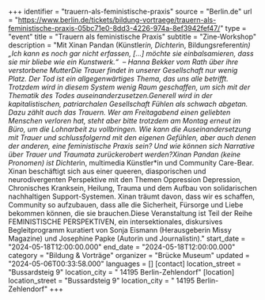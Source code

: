 +++
identifier = "trauern-als-feministische-praxis"
source = "Berlin.de"
url = "https://www.berlin.de/tickets/bildung-vortraege/trauern-als-feministische-praxis-05bc71e0-8dd3-4226-974a-8ef3942fef47/"
type = "event"
title = "Trauern als feministische Praxis"
subtitle = "Zine-Workshop"
description = "Mit Xinan Pandan (Künstler*in, Dichter*in, Bildungsreferent*in)„Ich kann es noch gar nicht erfassen, [...] möchte sie einbalsamieren, dass sie mir bliebe wie ein Kunstwerk.“  – Hanna Bekker vom Rath über ihre verstorbene MutterDie Trauer findet in unserer Gesellschaft nur wenig Platz. Der Tod ist ein allgegenwärtiges Thema, das uns alle betrifft. Trotzdem wird in diesem System wenig Raum geschaffen, um sich mit der Thematik des Todes auseinanderzusetzen.Generell wird in der kapitalistischen, patriarchalen Gesellschaft Fühlen als schwach abgetan. Dazu zählt auch das Trauern. Wer am Freitagabend einen geliebten Menschen verloren hat, steht aber bitte trotzdem am Montag erneut im Büro, um die Lohnarbeit zu vollbringen. Wie kann die Auseinandersetzung mit Trauer und schlussfolgernd mit den eigenen Gefühlen, aber auch denen der anderen, eine feministische Praxis sein? Und wie können sich Narrative über Trauer und Traumata zurückerobert werden?Xinan Pandan (keine Pronomen) ist Dichter*in, multimedia Künstler*in und Community Care-Bear. Xinan beschäftigt sich aus einer queeren, diasporischen und neurodivergenten Perspektive mit den Themen Oppression Depression, Chronisches Kranksein, Heilung, Trauma und dem Aufbau von solidarischen nachhaltigen Support-Systemen. Xinan träumt davon, dass wir es schaffen, Community so aufzubauen, dass alle die Sicherheit, Fürsorge und Liebe bekommen können, die sie brauchen.Diese Veranstaltung ist Teil der Reihe FEMINISTISCHE PERSPEKTIVEN, ein intersektionales, diskursives Begleitprogramm kuratiert von Sonja Eismann (Herausgeberin Missy Magazine) und Josephine Papke (Autorin und Journalistin)."
start_date = "2024-05-18T12:00:00.000"
end_date = "2024-05-18T12:00:00.000"
category = "Bildung & Vorträge"
organizer = "Brücke Museum"
updated = "2024-05-06T00:33:58.000"
languages = []
[contact]
location_street = "Bussardsteig 9"
location_city = " 14195 Berlin-Zehlendorf"
[location]
location_street = "Bussardsteig 9"
location_city = " 14195 Berlin-Zehlendorf"
+++